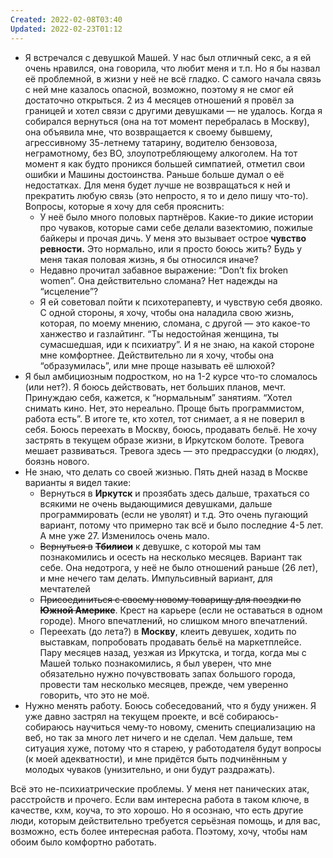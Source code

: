 ```yaml
---
Created: 2022-02-08T03:40
Updated: 2022-02-23T01:12
---
```

- Я встречался с девушкой Машей. У нас был отличный секс, а я ей очень нравился, она говорила, что любит меня и т.п. Но я бы назвал её проблемной, в жизни у неё не всё гладко. С самого начала связь с ней мне казалось опасной, возможно, поэтому я не смог ей достаточно открыться. 2 из 4 месяцев отношений я провёл за границей и хотел связи с другими девушками — не удалось. Когда я собирался вернуться (она на тот момент перебралась в Москву), она объявила мне, что возвращается к своему бывшему, агрессивному 35-летнему татарину, водителю бензовоза, неграмотному, без ВО, злоупотребляющему алкоголем. На тот момент я как будто проникся большей симпатией, отметил свои ошибки и Машины достоинства. Раньше больше думал о её недостатках. Для меня будет лучше не возвращаться к ней и прекратить любую связь (это непросто, я то и дело пишу что-то). Вопросы, которые я хочу для себя прояснить:
    - У неё было много половых партнёров. Какие-то дикие истории про чуваков, которые сами себе делали вазектомию, пожилые байкеры и прочая дичь. У меня это вызывает острое **чувство ревности.** Это нормально, или я просто боюсь жить? Будь у меня такая половая жизнь, я бы относился иначе?
    - Недавно прочитал забавное выражение: “Don’t fix broken women”. Она действительно сломана? Нет надежды на “исцеление”?
    - Я ей советовал пойти к психотерапевту, и чувствую себя двояко. С одной стороны, я хочу, чтобы она наладила свою жизнь, которая, по моему мнению, сломана, с другой — это какое-то ханжество и газлайтинг. “Ты недостойная женщина, ты сумасшедшая, иди к психиатру”. И я не знаю, на какой стороне мне комфортнее. Действительно ли я хочу, чтобы она “образумилась”, или мне проще называть её шлюхой?
- Я был амбициозным подростком, но на 1-2 курсе что-то сломалось (или нет?). Я боюсь действовать, нет больших планов, мечт. Принуждаю себя, кажется, к “нормальным” занятиям. “Хотел снимать кино. Нет, это нереально. Проще быть программистом, работа есть”. В итоге те, кто хотел, тот снимает, а я не поверил в себя. Боюсь переехать в Москву, боюсь, продавать бельё. Не хочу застрять в текущем образе жизни, в Иркутском болоте. Тревога мешает развиваться. Тревога здесь — это предрассудки (о людях), боязнь нового.
- Не знаю, что делать со своей жизнью. Пять дней назад в Москве варианты я видел такие:
    - Вернуться в **Иркутск** и прозябать здесь дальше, трахаться со всякими не очень выдающимися девушками, дальше программировать (если не уволят) и т.д. Это очень пугающий вариант, потому что примерно так всё и было последние 4-5 лет. А мне уже 27. Изменилось очень мало.
    - ~~Вернуться в~~ **~~Тбилиси~~** к девушке, с которой мы там познакомились и осесть на несколько месяцев. Вариант так себе. Она недотрога, у неё не было отношений раньше (26 лет), и мне нечего там делать. Импульсивный вариант, для мечтателей
    - ~~Присоединиться с своему новому товарищу для поездки по~~ **~~Южной Америке~~**. Крест на карьере (если не оставаться в одном городе). Много впечатлений, но слишком много впечатлений.
    - Переехать (до лета?) в **Москву**, клеить девушек, ходить по выставкам, попробовать продавать бельё на маркетплейсе. Пару месяцев назад, уезжая из Иркутска, и тогда, когда мы с Машей только познакомились, я был уверен, что мне обязательно нужно почувствовать запах большого города, провести там несколько месяцев, прежде, чем уверенно говорить, что это не моё.
- Нужно менять работу. Боюсь собеседований, что я буду унижен. Я уже давно застрял на текущем проекте, и всё собираюсь-собираюсь научиться чему-то новому, сменить специализацию на веб, но так за много лет ничего и не сделал. Чем дальше, тем ситуация хуже, потому что я старею, у работодателя будут вопросы (к моей адекватности), и мне придётся быть подчинённым у молодых чуваков (унизительно, и они будут раздражать).

Всё это не-психиатрические проблемы. У меня нет панических атак, расстройств и прочего. Если вам интересна работа в таком ключе, в качестве, кхм, коуча, то это хорошо. Но я осознаю, что есть другие люди, которым действительно требуется серьёзная помощь, и для вас, возможно, есть более интересная работа. Поэтому, хочу, чтобы нам обоим было комфортно работать.